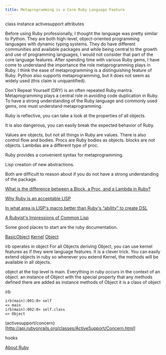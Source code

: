 ```yaml
---
title: Metaprogramming is a Core Ruby Language Feature
---
```


class 
instance
activesupport
attributes


Before using Ruby professionally, I thought the language was pretty 
similar to Python. They are both high-level, object-oriented programming 
languages with dynamic typing systems. They do have different communities and 
available packages and while being central to the growth and use of programming languages,
I would not consider that part of the core language features. After spending time with various
Ruby gems, I have come to understand the importance the role metaprogramming 
plays in Ruby. I think the ease of metaprogramming is a distinguishing feature
of Ruby. Python also supports metaprogramming, but it does not seem as widely 
used (this claim is unquantified).

Don't Repeat Yourself (DRY) is an often repeated Ruby mantra. Metaprogramming plays 
a central role in avoiding code duplication in Ruby. To have a strong understanding 
of the Ruby language and commonly used gems, one must understand metaprogramming.

Ruby is reflective, you can take a look at the properties of all objects. 

It is also dangerous, you can easily break the expected behavior of Ruby.

Values are objects, but not all things in Ruby are values. There is also control flow
and bodies. Procs are Ruby bodies as objects. blocks are not objects. Lambdas are a different 
type of proc. 

Ruby provides a convenient syntax for metaprogramming. 

Lisp creation of new abstractions. 

Both are difficult to reason about if you do not have a strong understanding of 
the package.

[What is the difference between a Block, a Proc, and a Lambda in Ruby?](http://awaxman11.github.io/blog/2013/08/05/what-is-the-difference-between-a-block/)

[Why Ruby is an acceptable LISP](http://www.randomhacks.net/2005/12/03/why-ruby-is-an-acceptable-lisp/)

[In what area is LISP's macro better than Ruby's “ability” to create DSL](http://softwareengineering.stackexchange.com/questions/81202/in-what-area-is-lisps-macro-better-than-rubys-ability-to-create-dsl)

[A Rubyist's Impressions of Common Lisp](https://blog.jacius.info/2012/04/04/a-rubyists-impressions-of-common-lisp/)

Some good places to start are the ruby documentation. 

[BasicObject](https://ruby-doc.org/core-2.4.1/BasicObject.html)
[Kernel](https://ruby-doc.org/core-2.4.1/Kernel.html)
[Object](https://ruby-doc.org/core-2.4.1/Object.html)

irb operates in object
For all Objects deriving Object, you can use kernel features as if they were 
language features. It is a clever trick. You can easily extend objects in ruby 
so whenever you extend Kernel, the methods will be available in all objects.

object at the top level is main. Everything in ruby occurs in the context of an object.
an instance of Object with the special property that any methods defined there are added as instance methods of Object
it is a class of object

irb 
```
irb(main):001:0> self
=> main
irb(main):002:0> self.class
=> Object
```

(activesupport/concern)[http://api.rubyonrails.org/classes/ActiveSupport/Concern.html]

hooks

[About Ruby](https://www.ruby-lang.org/en/about/)
